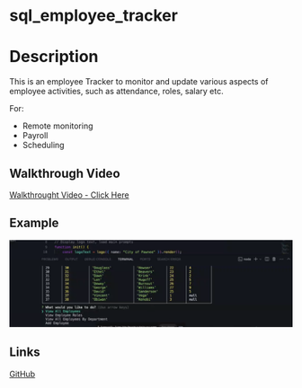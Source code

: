 # sql_employee_tracker

# Description

This is an employee Tracker to monitor and update various aspects of employee activities, such as attendance, roles, salary etc.


For:

- Remote monitoring
- Payroll
- Scheduling


## Walkthrough Video

[Walkthrought Video - Click Here](https://drive.google.com/file/d/1kyXSlp5kzB61ckgIaa3WRAejmb7f2v9H/view?usp=sharing)


## Example

<img src="./assets/screenshot.png"
     alt="employeeTracker">

## Links

[GitHub](https://github.com/ParryProgramming)
